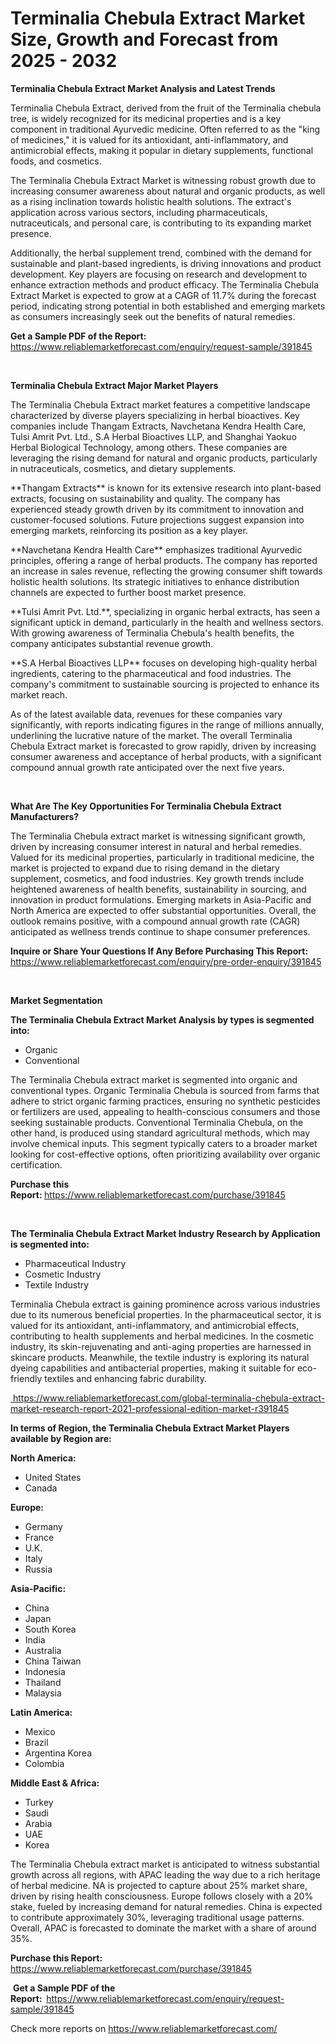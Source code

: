 <p><h1>Terminalia Chebula Extract Market Size, Growth and Forecast from 2025 - 2032</h1></p><p><strong>Terminalia Chebula Extract Market Analysis and Latest Trends</strong></p>
<p><p>Terminalia Chebula Extract, derived from the fruit of the Terminalia chebula tree, is widely recognized for its medicinal properties and is a key component in traditional Ayurvedic medicine. Often referred to as the "king of medicines," it is valued for its antioxidant, anti-inflammatory, and antimicrobial effects, making it popular in dietary supplements, functional foods, and cosmetics.</p><p>The Terminalia Chebula Extract Market is witnessing robust growth due to increasing consumer awareness about natural and organic products, as well as a rising inclination towards holistic health solutions. The extract's application across various sectors, including pharmaceuticals, nutraceuticals, and personal care, is contributing to its expanding market presence. </p><p>Additionally, the herbal supplement trend, combined with the demand for sustainable and plant-based ingredients, is driving innovations and product development. Key players are focusing on research and development to enhance extraction methods and product efficacy. The Terminalia Chebula Extract Market is expected to grow at a CAGR of 11.7% during the forecast period, indicating strong potential in both established and emerging markets as consumers increasingly seek out the benefits of natural remedies.</p></p>
<p><strong>Get a Sample PDF of the Report:&nbsp;</strong> <a href="https://www.reliablemarketforecast.com/enquiry/request-sample/391845?utm_campaign=1929&utm_medium=2&utm_source=Github&utm_content=ia&utm_term=16012025&utm_id=terminalia-chebula-extract">https://www.reliablemarketforecast.com/enquiry/request-sample/391845</a></p>
<p>&nbsp;</p>
<p><strong>Terminalia Chebula Extract Major Market Players</strong></p>
<p><p>The Terminalia Chebula Extract market features a competitive landscape characterized by diverse players specializing in herbal bioactives. Key companies include Thangam Extracts, Navchetana Kendra Health Care, Tulsi Amrit Pvt. Ltd., S.A Herbal Bioactives LLP, and Shanghai Yaokuo Herbal Biological Technology, among others. These companies are leveraging the rising demand for natural and organic products, particularly in nutraceuticals, cosmetics, and dietary supplements.</p><p>**Thangam Extracts** is known for its extensive research into plant-based extracts, focusing on sustainability and quality. The company has experienced steady growth driven by its commitment to innovation and customer-focused solutions. Future projections suggest expansion into emerging markets, reinforcing its position as a key player.</p><p>**Navchetana Kendra Health Care** emphasizes traditional Ayurvedic principles, offering a range of herbal products. The company has reported an increase in sales revenue, reflecting the growing consumer shift towards holistic health solutions. Its strategic initiatives to enhance distribution channels are expected to further boost market presence.</p><p>**Tulsi Amrit Pvt. Ltd.**, specializing in organic herbal extracts, has seen a significant uptick in demand, particularly in the health and wellness sectors. With growing awareness of Terminalia Chebula's health benefits, the company anticipates substantial revenue growth. </p><p>**S.A Herbal Bioactives LLP** focuses on developing high-quality herbal ingredients, catering to the pharmaceutical and food industries. The company's commitment to sustainable sourcing is projected to enhance its market reach.</p><p>As of the latest available data, revenues for these companies vary significantly, with reports indicating figures in the range of millions annually, underlining the lucrative nature of the market. The overall Terminalia Chebula Extract market is forecasted to grow rapidly, driven by increasing consumer awareness and acceptance of herbal products, with a significant compound annual growth rate anticipated over the next five years.</p></p>
<p>&nbsp;</p>
<p><strong>What Are The Key Opportunities For Terminalia Chebula Extract Manufacturers?</strong></p>
<p><p>The Terminalia Chebula extract market is witnessing significant growth, driven by increasing consumer interest in natural and herbal remedies. Valued for its medicinal properties, particularly in traditional medicine, the market is projected to expand due to rising demand in the dietary supplement, cosmetics, and food industries. Key growth trends include heightened awareness of health benefits, sustainability in sourcing, and innovation in product formulations. Emerging markets in Asia-Pacific and North America are expected to offer substantial opportunities. Overall, the outlook remains positive, with a compound annual growth rate (CAGR) anticipated as wellness trends continue to shape consumer preferences.</p></p>
<p><strong>Inquire or Share Your Questions If Any Before Purchasing This Report:</strong> <a href="https://www.reliablemarketforecast.com/enquiry/pre-order-enquiry/391845?utm_campaign=1929&utm_medium=2&utm_source=Github&utm_content=ia&utm_term=16012025&utm_id=terminalia-chebula-extract">https://www.reliablemarketforecast.com/enquiry/pre-order-enquiry/391845</a></p>
<p>&nbsp;</p>
<p><strong>Market Segmentation</strong></p>
<p><strong>The Terminalia Chebula Extract Market Analysis by types is segmented into:</strong></p>
<p><ul><li>Organic</li><li>Conventional</li></ul></p>
<p><p>The Terminalia Chebula extract market is segmented into organic and conventional types. Organic Terminalia Chebula is sourced from farms that adhere to strict organic farming practices, ensuring no synthetic pesticides or fertilizers are used, appealing to health-conscious consumers and those seeking sustainable products. Conventional Terminalia Chebula, on the other hand, is produced using standard agricultural methods, which may involve chemical inputs. This segment typically caters to a broader market looking for cost-effective options, often prioritizing availability over organic certification.</p></p>
<p><strong>Purchase this Report:&nbsp;</strong><a href="https://www.reliablemarketforecast.com/purchase/391845?utm_campaign=1929&utm_medium=2&utm_source=Github&utm_content=ia&utm_term=16012025&utm_id=terminalia-chebula-extract">https://www.reliablemarketforecast.com/purchase/391845</a></p>
<p>&nbsp;</p>
<p><strong>The Terminalia Chebula Extract Market Industry Research by Application is segmented into:</strong></p>
<p><ul><li>Pharmaceutical Industry</li><li>Cosmetic Industry</li><li>Textile Industry</li></ul></p>
<p><p>Terminalia Chebula extract is gaining prominence across various industries due to its numerous beneficial properties. In the pharmaceutical sector, it is valued for its antioxidant, anti-inflammatory, and antimicrobial effects, contributing to health supplements and herbal medicines. In the cosmetic industry, its skin-rejuvenating and anti-aging properties are harnessed in skincare products. Meanwhile, the textile industry is exploring its natural dyeing capabilities and antibacterial properties, making it suitable for eco-friendly textiles and enhancing fabric durability.</p></p>
<p><a href="https://www.reliablemarketforecast.com/global-terminalia-chebula-extract-market-research-report-2021-professional-edition-market-r391845?utm_campaign=1929&utm_medium=2&utm_source=Github&utm_content=ia&utm_term=16012025&utm_id=terminalia-chebula-extract">&nbsp;https://www.reliablemarketforecast.com/global-terminalia-chebula-extract-market-research-report-2021-professional-edition-market-r391845</a></p>
<p><strong>In terms of Region, the Terminalia Chebula Extract Market Players available by Region are:</strong></p>
<p>
    <p> <strong> North America: </strong>
        <ul>
            <li>United States</li>
            <li>Canada</li>
        </ul>
        </p> 
    <p> <strong> Europe: </strong>
        <ul>
            <li>Germany</li>
            <li>France</li>
            <li>U.K.</li>
            <li>Italy</li>
            <li>Russia</li>
        </ul>
        </p> 
    <p> <strong> Asia-Pacific: </strong>
        <ul>
            <li>China</li>
            <li>Japan</li>
            <li>South Korea</li>
            <li>India</li>
            <li>Australia</li>
            <li>China Taiwan</li>
            <li>Indonesia</li>
            <li>Thailand</li>
            <li>Malaysia</li>
        </ul>
        </p> 
    <p> <strong> Latin America: </strong>
        <ul>
            <li>Mexico</li>
            <li>Brazil</li>
            <li>Argentina Korea</li>
            <li>Colombia</li>
        </ul>
        </p> 
    <p> <strong> Middle East & Africa: </strong>
        <ul>
            <li>Turkey</li>
            <li>Saudi</li>
            <li>Arabia</li>
            <li>UAE</li>
            <li>Korea</li>
        </ul>
    </p>
    </p>
<p><p>The Terminalia Chebula extract market is anticipated to witness substantial growth across all regions, with APAC leading the way due to a rich heritage of herbal medicine. NA is projected to capture about 25% market share, driven by rising health consciousness. Europe follows closely with a 20% stake, fueled by increasing demand for natural remedies. China is expected to contribute approximately 30%, leveraging traditional usage patterns. Overall, APAC is forecasted to dominate the market with a share of around 35%.</p></p>
<p><strong>Purchase this Report: </strong><a href="https://www.reliablemarketforecast.com/purchase/391845?utm_campaign=1929&utm_medium=2&utm_source=Github&utm_content=ia&utm_term=16012025&utm_id=terminalia-chebula-extract">https://www.reliablemarketforecast.com/purchase/391845</a></p>
<p>&nbsp;<strong>Get a Sample PDF of the Report:&nbsp;&nbsp;</strong><a href="https://www.reliablemarketforecast.com/enquiry/request-sample/391845?utm_campaign=1929&utm_medium=2&utm_source=Github&utm_content=ia&utm_term=16012025&utm_id=terminalia-chebula-extract">https://www.reliablemarketforecast.com/enquiry/request-sample/391845</a></p>
<p><strong></strong></p>
<p>Check more reports on <a href="https://www.reliablemarketforecast.com/?utm_campaign=1929&utm_medium=2&utm_source=Github&utm_content=ia&utm_term=16012025&utm_id=terminalia-chebula-extract">https://www.reliablemarketforecast.com/</a></p>